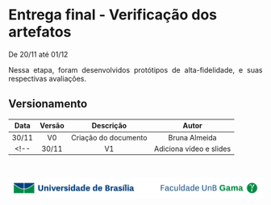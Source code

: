 # Entrega final - Verificação dos artefatos

<p align="justify">De 20/11 até 01/12</p>
<p align="justify">Nessa etapa, foram desenvolvidos protótipos de alta-fidelidade, e suas respectivas avaliações.</p>

<!-- ## Vídeo da apresentação

<iframe width="853" height="480" src="https://www.youtube.com/embed/" frameborder="0" allow="accelerometer; autoplay; clipboard-write; encrypted-media; gyroscope; picture-in-picture" allowfullscreen></iframe>


## Slides da apresentação

<object data="../../imagens/apresentacao_final.pdf" type="application/pdf" width="700px" height="400px">
<embed src="../../imagens/apresentacao_final.pdf">
        <p>This browser does not support PDFs. Please download the PDF to view it: <a href="../../imagens/apresentacao_final.pdf">Download PDF</a>.</p>
    </embed>
</object>
<br> -->

## Versionamento

| Data |Versão|        Descrição       |    Autor    |
|:----:|:----:|:----------------------:|:-----------:|
|30/11 | V0   |Criação do documento    |Bruna Almeida|
<!-- |30/11 | V1   |Adiciona vídeo e slides |Bruna Almeida| -->

</br>

<div> <p align = "center"><img src="../../imagens/unb-fga-extenso.jpg" width="700"></div>